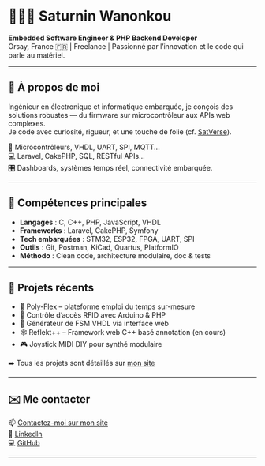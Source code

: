 # 👨🏽‍💻 Saturnin Wanonkou

**Embedded Software Engineer & PHP Backend Developer**  
Orsay, France 🇫🇷 | Freelance | Passionné par l’innovation et le code qui parle au matériel.

---

## 🚀 À propos de moi

Ingénieur en électronique et informatique embarquée, je conçois des solutions robustes — du firmware sur microcontrôleur aux APIs web complexes.  
Je code avec curiosité, rigueur, et une touche de folie (cf. [SatVerse](https://saturnin-wanonkou.fr/satverse)).

🔧 Microcontrôleurs, VHDL, UART, SPI, MQTT...  
💻 Laravel, CakePHP, SQL, RESTful APIs...  
🎛️ Dashboards, systèmes temps réel, connectivité embarquée.

---

## 🧰 Compétences principales

- **Langages** : C, C++, PHP, JavaScript, VHDL  
- **Frameworks** : Laravel, CakePHP, Symfony  
- **Tech embarquées** : STM32, ESP32, FPGA, UART, SPI  
- **Outils** : Git, Postman, KiCad, Quartus, PlatformIO  
- **Méthodo** : Clean code, architecture modulaire, doc & tests

---

## 🧠 Projets récents

- 🎯 [Poly-Flex](https://poly-flex.fr) – plateforme emploi du temps sur-mesure  
- 🔐 Contrôle d’accès RFID avec Arduino & PHP  
- 🧠 Générateur de FSM VHDL via interface web  
- 🕸️ Reflekt++ – Framework web C++ basé annotation (en cours)  
- 🎮 Joystick MIDI DIY pour synthé modulaire

➡️ Tous les projets sont détaillés sur [mon site](https://saturnin-wanonkou.fr/projects)

---

## ✉️ Me contacter

📫 [Contactez-moi sur mon site](https://saturnin-wanonkou.fr/contact)  
💼 [LinkedIn](https://www.linkedin.com/in/saturnin-wanonkou)  
💻 [GitHub](https://github.com/satnin)

---

